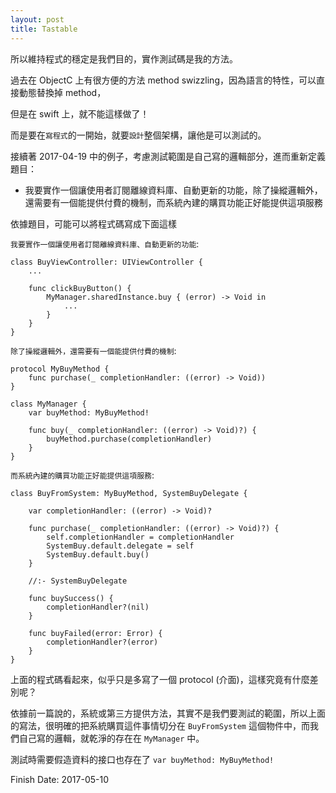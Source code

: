 ```yaml
---
layout: post
title: Tastable
--- 
```


所以維持程式的穩定是我們目的，實作測試碼是我的方法。

過去在 ObjectC 上有很方便的方法 method swizzling，因為語言的特性，可以直接動態替換掉 method，

但是在 swift 上，就不能這樣做了！

而是要在`寫程式`的一開始，就要`設計`整個架構，讓他是可以測試的。

接續著 2017-04-19 中的例子，考慮測試範圍是自己寫的邏輯部分，進而重新定義題目：

- 我要實作一個讓使用者訂閱離線資料庫、自動更新的功能，除了操縱邏輯外，還需要有一個能提供付費的機制，而系統內建的購買功能正好能提供這項服務

依據題目，可能可以將程式碼寫成下面這樣

`我要實作一個讓使用者訂閱離線資料庫、自動更新的功能`:

```
class BuyViewController: UIViewController {
    ...

    func clickBuyButton() {
        MyManager.sharedInstance.buy { (error) -> Void in
            ...
        }
    }
}

```

`除了操縱邏輯外，還需要有一個能提供付費的機制`:

```
protocol MyBuyMethod {
    func purchase(_ completionHandler: ((error) -> Void))
}

class MyManager {
    var buyMethod: MyBuyMethod!

    func buy(_ completionHandler: ((error) -> Void)?) {
        buyMethod.purchase(completionHandler)
    }
}
```

`而系統內建的購買功能正好能提供這項服務`:

```
class BuyFromSystem: MyBuyMethod, SystemBuyDelegate {
    
    var completionHandler: ((error) -> Void)?

    func purchase(_ completionHandler: ((error) -> Void)?) {
        self.completionHandler = completionHandler
        SystemBuy.default.delegate = self
        SystemBuy.default.buy()
    }

    //:- SystemBuyDelegate

    func buySuccess() {
        completionHandler?(nil)
    }

    func buyFailed(error: Error) {
        completionHandler?(error)
    }
}

```

上面的程式碼看起來，似乎只是多寫了一個 protocol (介面)，這樣究竟有什麼差別呢？

依據前一篇說的，系統或第三方提供方法，其實不是我們要測試的範圍，所以上面的寫法，很明確的把系統購買這件事情切分在 `BuyFromSystem` 這個物件中，而我們自己寫的邏輯，就乾淨的存在在 `MyManager` 中。

測試時需要假造資料的接口也存在了 `var buyMethod: MyBuyMethod!` 

Finish Date: 2017-05-10
